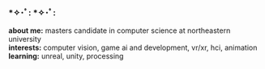 ### *✧･ﾟ: *✧･ﾟ:
**about me:** masters candidate in computer science at northeastern university <br>
**interests:** computer vision, game ai and development, vr/xr, hci, animation <br>
**learning:** unreal, unity, processing <br>


